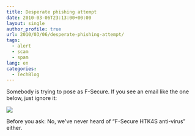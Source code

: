 ```yaml
---
title: Desperate phishing attempt
date: 2010-03-06T23:13:00+00:00
layout: single
author_profile: true
url: 2010/03/06/desperate-phishing-attempt/
tags:
  - alert
  - scam
  - spam
lang: en
categories: 
  - TechBlog
---
```

Somebody is trying to pose as F-Secure. If you see an email like the one below, just ignore it:

[![](http://1.bp.blogspot.com/_vaUVXcmC3OI/S5LaM09RpII/AAAAAAAABME/5wcORdkDdfY/s640/f-secure.JPG)](http://1.bp.blogspot.com/_vaUVXcmC3OI/S5LaM09RpII/AAAAAAAABME/5wcORdkDdfY/s1600-h/f-secure.JPG)

Before you ask: No, we've never heard of “F-Secure HTK4S anti-virus” either.